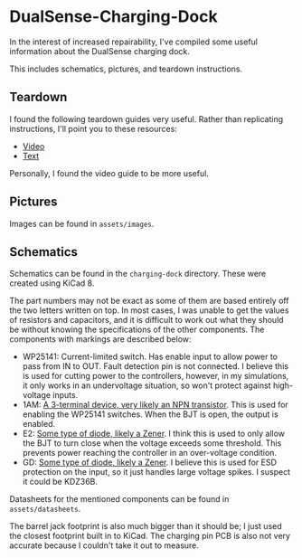 # DualSense-Charging-Dock

In the interest of increased repairability, I've compiled some useful information about the DualSense charging dock.

This includes schematics, pictures, and teardown instructions.

## Teardown

I found the following teardown guides very useful.
Rather than replicating instructions, I'll point you to these resources:

* [Video](https://www.youtube.com/watch?v=xvCFaVB1jn4)
* [Text](https://www.ifixit.com/Answers/View/690457/Dualsense+Charging+Station+Tear+Down+Guide)

Personally, I found the video guide to be more useful.

## Pictures

Images can be found in `assets/images`.

## Schematics

Schematics can be found in the `charging-dock` directory.
These were created using KiCad 8.

The part numbers may not be exact as some of them are based entirely off the two letters written on top.
In most cases, I was unable to get the values of resistors and capacitors, and it is difficult to work out what they should be without knowing the specifications of the other components.
The components with markings are described below:

* WP25141: Current-limited switch. Has enable input to allow power to pass from IN to OUT. Fault detection pin is not connected. I believe this is used for cutting power to the controllers, however, in my simulations, it only works in an undervoltage situation, so won't protect against high-voltage inputs.
* 1AM: [A 3-terminal device, very likely an NPN transistor](https://smd.yooneed.one/code3141.html#code31414d). This is used for enabling the WP25141 switches. When the BJT is open, the output is enabled.
* E2: [Some type of diode, likely a Zener](https://smd.yooneed.one/code4532.html#code4532). I think this is used to only allow the BJT to turn close when the voltage exceeds some threshold. This prevents power reaching the controller in an over-voltage condition.
* GD: [Some type of diode, likely a Zener](https://smd.yooneed.one/code4744.html#code4744). I believe this is used for ESD protection on the input, so it just handles large voltage spikes. I suspect it could be KDZ36B.

Datasheets for the mentioned components can be found in `assets/datasheets`.

The barrel jack footprint is also much bigger than it should be; I just used the closest footprint built in to KiCad.
The charging pin PCB is also not very accurate because I couldn't take it out to measure.
